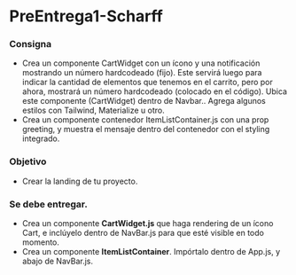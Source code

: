 # PreEntrega1-Scharff

### Consigna

- Crea un componente CartWidget con un ícono y una notificación mostrando un número hardcodeado (fijo). Este servirá luego para indicar la cantidad de elementos que tenemos en el carrito, pero por ahora, mostrará un número hardcodeado (colocado en el código). Ubica este componente (CartWidget) dentro de Navbar.. Agrega algunos estilos con Tailwind, Materialize u otro.
- Crea un componente contenedor ItemListContainer.js con una prop greeting, y muestra el mensaje dentro del contenedor con el styling integrado.

### Objetivo

- Crear la landing de tu proyecto.

### Se debe entregar.

- Crea un componente **CartWidget.js** que haga rendering de un ícono Cart, e inclúyelo dentro de NavBar.js para que esté visible en todo momento.
- Crea un componente **ItemListContainer**. Impórtalo dentro de App.js, y abajo de NavBar.js.
